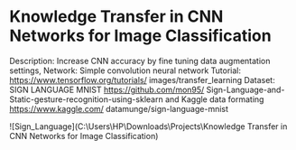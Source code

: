 # Knowledge Transfer in CNN Networks for Image Classification
Description: Increase CNN accuracy by fine tuning data
augmentation settings,
Network: Simple convolution neural network
Tutorial: https://www.tensorflow.org/tutorials/
images/transfer_learning
Dataset: SIGN LANGUAGE MNIST
https://github.com/mon95/
Sign-Language-and-Static-gesture-recognition-using-sklearn
and Kaggle data formating https://www.kaggle.com/
datamunge/sign-language-mnist

![Sign_Language](C:\Users\HP\Downloads\Projects\Knowledge Transfer in CNN Networks for Image Classification)

